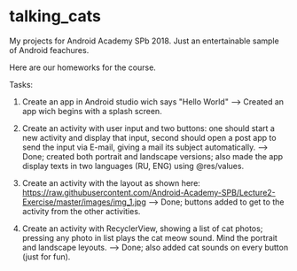 # talking_cats
My projects for Android Academy SPb 2018.
Just an entertainable sample of Android feachures.

Here are our homeworks for the course.

Tasks:

1. Create an app in Android studio wich says "Hello World"
--> Created an app wich begins with a splash screen.

2. Create an activity with user input and two buttons: one should start a new activity and display that input, second should open a post app to send the input via E-mail, giving a mail its subject automatically.
--> Done; created both portrait and landscape versions; also made the app display texts in two languages (RU, ENG) using @res/values.

3. Create an activity with the layout as shown here: https://raw.githubusercontent.com/Android-Academy-SPB/Lecture2-Exercise/master/images/img_1.jpg 
--> Done; buttons added to get to the activity from the other activities.

4. Create an activity with RecyclerView, showing a list of cat photos; pressing any photo in list plays the cat meow sound. Mind the portrait and landscape leyouts. 
--> Done; also added cat sounds on every button (just for fun).
